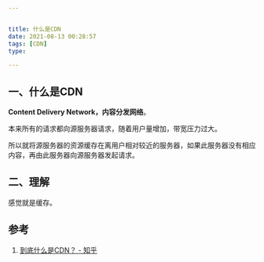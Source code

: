 ```yaml
---


title: 什么是CDN
date: 2021-08-13 00:28:57
tags: [CDN]
type:

---
```



## 一、什么是CDN

**Content Delivery Network，内容分发网络**。

本来所有的请求都向源服务器请求，随着用户量增加，带宽压力过大。

所以就将源服务器的资源缓存在离用户相对较近的服务器，如果此服务器没有相应内容，再由此服务器向源服务器发起请求。

## 二、理解

感觉就是缓存。


## 参考

1. [到底什么是CDN？ - 知乎](https://zhuanlan.zhihu.com/p/52362950)
